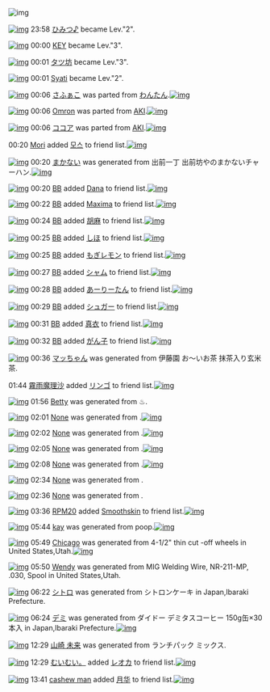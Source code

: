 ![img](http://gdrive-cdn.herokuapp.com/537b65a5bc09f0000721dda7/512px-barcode.png)

[![img](http://www.deviantsart.com/377ck9l.jpeg)](http://www.barcodekanojo.com/user/273516/%E3%81%B2%E3%81%BF%E3%81%A4%E2%99%AA) 23:58 [ひみつ♪](http://www.barcodekanojo.com/user/273516/%E3%81%B2%E3%81%BF%E3%81%A4%E2%99%AA) became Lev."2".

[![img](http://www.deviantsart.com/1qj9c8n.jpeg)](http://www.barcodekanojo.com/user/244357/KEY) 00:00 [KEY](http://www.barcodekanojo.com/user/244357/KEY) became Lev."3".

[![img](http://www.deviantsart.com/1u1qqv2.jpeg)](http://www.barcodekanojo.com/user/273453/%E3%82%BF%E3%83%84%E5%9D%8A) 00:01 [タツ坊](http://www.barcodekanojo.com/user/273453/%E3%82%BF%E3%83%84%E5%9D%8A) became Lev."3".

[![img](http://www.deviantsart.com/16h3sng.jpeg)](http://www.barcodekanojo.com/user/4893/Syati) 00:01 [Syati](http://www.barcodekanojo.com/user/4893/Syati) became Lev."2".

[![img](http://www.deviantsart.com/1ab1fv3.png)](http://www.barcodekanojo.com/kanojo/3191681/%E3%81%95%E3%81%B5%E3%81%81%E3%81%93) 00:06 [さふぁこ](http://www.barcodekanojo.com/kanojo/3191681/%E3%81%95%E3%81%B5%E3%81%81%E3%81%93) was parted from [わんたん](http://www.barcodekanojo.com/kanojo/3191681/%E3%81%95%E3%81%B5%E3%81%81%E3%81%93).[![img](http://www.deviantsart.com/r8j348.jpeg)](http://www.barcodekanojo.com/user/274188/%E3%82%8F%E3%82%93%E3%81%9F%E3%82%93) 

[![img](http://www.deviantsart.com/8q5vbl.png)](http://www.barcodekanojo.com/kanojo/236049/Omron) 00:06 [Omron](http://www.barcodekanojo.com/kanojo/236049/Omron) was parted from [AKI](http://www.barcodekanojo.com/kanojo/236049/Omron).[![img](http://www.deviantsart.com/1kc30mi.jpeg)](http://www.barcodekanojo.com/user/29842/AKI) 

[![img](http://www.deviantsart.com/3h3jq67.png)](http://www.barcodekanojo.com/kanojo/2549188/%E3%82%B3%E3%82%B3%E3%82%A2) 00:06 [ココア](http://www.barcodekanojo.com/kanojo/2549188/%E3%82%B3%E3%82%B3%E3%82%A2) was parted from [AKI](http://www.barcodekanojo.com/kanojo/2549188/%E3%82%B3%E3%82%B3%E3%82%A2).[![img](http://www.deviantsart.com/1kc30mi.jpeg)](http://www.barcodekanojo.com/user/29842/AKI) 

00:20 [Mori](http://www.barcodekanojo.com/user/490284/Mori) added [모스](http://www.barcodekanojo.com/kanojo/2737828/%EB%AA%A8%EC%8A%A4) to friend list.[![img](http://www.deviantsart.com/1qlcljf.png)](http://www.barcodekanojo.com/kanojo/2737828/%EB%AA%A8%EC%8A%A4) 

[![img](http://www.deviantsart.com/2rrv8fl.png)](http://www.barcodekanojo.com/kanojo/3192596/%E3%81%BE%E3%81%8B%E3%81%AA%E3%81%84) 00:20 [まかない](http://www.barcodekanojo.com/kanojo/3192596/%E3%81%BE%E3%81%8B%E3%81%AA%E3%81%84) was generated from 出前一丁 出前坊やのまかないチャーハン.[![img](http://www.deviantsart.com/3puls26.jpeg)](http://www.barcodekanojo.com/product_images/barcode/6018003/1423668014/%E5%87%BA%E5%89%8D%E4%B8%80%E4%B8%81%20%E5%87%BA%E5%89%8D%E5%9D%8A%E3%82%84%E3%81%AE%E3%81%BE%E3%81%8B%E3%81%AA%E3%81%84%E3%83%81%E3%83%A3%E3%83%BC%E3%83%8F%E3%83%B3.jpg) 

[![img](http://www.deviantsart.com/3u7h9bq.jpeg)](http://www.barcodekanojo.com/user/233978/BB) 00:20 [BB](http://www.barcodekanojo.com/user/233978/BB) added [Dana](http://www.barcodekanojo.com/kanojo/968159/Dana) to friend list.[![img](http://www.deviantsart.com/2pemqjp.png)](http://www.barcodekanojo.com/kanojo/968159/Dana) 

[![img](http://www.deviantsart.com/3u7h9bq.jpeg)](http://www.barcodekanojo.com/user/233978/BB) 00:22 [BB](http://www.barcodekanojo.com/user/233978/BB) added [Maxima](http://www.barcodekanojo.com/kanojo/247079/Maxima) to friend list.[![img](http://www.deviantsart.com/16i2asn.png)](http://www.barcodekanojo.com/kanojo/247079/Maxima) 

[![img](http://www.deviantsart.com/3u7h9bq.jpeg)](http://www.barcodekanojo.com/user/233978/BB) 00:24 [BB](http://www.barcodekanojo.com/user/233978/BB) added [胡麻](http://www.barcodekanojo.com/kanojo/28426/%E8%83%A1%E9%BA%BB) to friend list.[![img](http://www.deviantsart.com/1n3agb2.png)](http://www.barcodekanojo.com/kanojo/28426/%E8%83%A1%E9%BA%BB) 

[![img](http://www.deviantsart.com/3u7h9bq.jpeg)](http://www.barcodekanojo.com/user/233978/BB) 00:25 [BB](http://www.barcodekanojo.com/user/233978/BB) added [しほ](http://www.barcodekanojo.com/kanojo/536510/%E3%81%97%E3%81%BB) to friend list.[![img](http://www.deviantsart.com/pg98cc.png)](http://www.barcodekanojo.com/kanojo/536510/%E3%81%97%E3%81%BB) 

[![img](http://www.deviantsart.com/3u7h9bq.jpeg)](http://www.barcodekanojo.com/user/233978/BB) 00:25 [BB](http://www.barcodekanojo.com/user/233978/BB) added [もぎレモン](http://www.barcodekanojo.com/kanojo/246156/%E3%82%82%E3%81%8E%E3%83%AC%E3%83%A2%E3%83%B3) to friend list.[![img](http://www.deviantsart.com/1s9a1k5.png)](http://www.barcodekanojo.com/kanojo/246156/%E3%82%82%E3%81%8E%E3%83%AC%E3%83%A2%E3%83%B3) 

[![img](http://www.deviantsart.com/3u7h9bq.jpeg)](http://www.barcodekanojo.com/user/233978/BB) 00:27 [BB](http://www.barcodekanojo.com/user/233978/BB) added [シャム](http://www.barcodekanojo.com/kanojo/352384/%E3%82%B7%E3%83%A3%E3%83%A0) to friend list.[![img](http://www.deviantsart.com/1maoqqd.png)](http://www.barcodekanojo.com/kanojo/352384/%E3%82%B7%E3%83%A3%E3%83%A0) 

[![img](http://www.deviantsart.com/3u7h9bq.jpeg)](http://www.barcodekanojo.com/user/233978/BB) 00:28 [BB](http://www.barcodekanojo.com/user/233978/BB) added [あーりーたん](http://www.barcodekanojo.com/kanojo/11238/%E3%81%82%E3%83%BC%E3%82%8A%E3%83%BC%E3%81%9F%E3%82%93) to friend list.[![img](http://www.deviantsart.com/23qhj8b.png)](http://www.barcodekanojo.com/kanojo/11238/%E3%81%82%E3%83%BC%E3%82%8A%E3%83%BC%E3%81%9F%E3%82%93) 

[![img](http://www.deviantsart.com/3u7h9bq.jpeg)](http://www.barcodekanojo.com/user/233978/BB) 00:29 [BB](http://www.barcodekanojo.com/user/233978/BB) added [シュガー](http://www.barcodekanojo.com/kanojo/44593/%E3%82%B7%E3%83%A5%E3%82%AC%E3%83%BC) to friend list.[![img](http://www.deviantsart.com/3g8p1um.png)](http://www.barcodekanojo.com/kanojo/44593/%E3%82%B7%E3%83%A5%E3%82%AC%E3%83%BC) 

[![img](http://www.deviantsart.com/3u7h9bq.jpeg)](http://www.barcodekanojo.com/user/233978/BB) 00:31 [BB](http://www.barcodekanojo.com/user/233978/BB) added [真衣](http://www.barcodekanojo.com/kanojo/409679/%E7%9C%9F%E8%A1%A3) to friend list.[![img](http://www.deviantsart.com/26gec17.png)](http://www.barcodekanojo.com/kanojo/409679/%E7%9C%9F%E8%A1%A3) 

[![img](http://www.deviantsart.com/3u7h9bq.jpeg)](http://www.barcodekanojo.com/user/233978/BB) 00:32 [BB](http://www.barcodekanojo.com/user/233978/BB) added [がん子](http://www.barcodekanojo.com/kanojo/359286/%E3%81%8C%E3%82%93%E5%AD%90) to friend list.[![img](http://www.deviantsart.com/3fjb6b8.png)](http://www.barcodekanojo.com/kanojo/359286/%E3%81%8C%E3%82%93%E5%AD%90) 

[![img](http://www.deviantsart.com/tcuvm9.png)](http://www.barcodekanojo.com/kanojo/3192597/%E3%83%9E%E3%83%83%E3%81%A1%E3%82%83%E3%82%93) 00:36 [マッちゃん](http://www.barcodekanojo.com/kanojo/3192597/%E3%83%9E%E3%83%83%E3%81%A1%E3%82%83%E3%82%93) was generated from 伊藤園 お～いお茶 抹茶入り玄米茶.

01:44 [霧雨魔理沙](http://www.barcodekanojo.com/user/414280/%E9%9C%A7%E9%9B%A8%E9%AD%94%E7%90%86%E6%B2%99) added [リンゴ](http://www.barcodekanojo.com/kanojo/2838618/%E3%83%AA%E3%83%B3%E3%82%B4) to friend list.[![img](http://www.deviantsart.com/3itehub.png)](http://www.barcodekanojo.com/kanojo/2838618/%E3%83%AA%E3%83%B3%E3%82%B4) 

[![img](http://www.deviantsart.com/28k791d.png)](http://www.barcodekanojo.com/kanojo/3192598/Betty) 01:56 [Betty](http://www.barcodekanojo.com/kanojo/3192598/Betty) was generated from ♨.

[![img](http://www.deviantsart.com/eg8vq8.png)](http://www.barcodekanojo.com/kanojo/3192599/Minori) 02:01 [None](http://www.barcodekanojo.com/kanojo/3192599/Minori) was generated from .[![img](http://www.deviantsart.com/1035vme.jpeg)](http://www.barcodekanojo.com/product_images/barcode/3613366/1328537882/%CF%86%E3%81%AA%E3%82%8B%E3%83%BB%E3%81%82%E3%81%B7%E3%82%8D%E3%83%BC%E3%81%A12%E3%83%9D%E3%83%BC%E3%82%BF%E3%83%96%E3%83%AB.jpg) 

[![img](http://www.deviantsart.com/q4bot4.png)](http://www.barcodekanojo.com/kanojo/3192600/Yuuko) 02:02 [None](http://www.barcodekanojo.com/kanojo/3192600/Yuuko) was generated from .[![img](http://www.deviantsart.com/1k7htpv.jpeg)](http://www.barcodekanojo.com/product_images/barcode/3605728/1328350427/Jazz%20In%20The%20House%204.jpg) 

[![img](http://www.deviantsart.com/1qotr2f.png)](http://www.barcodekanojo.com/kanojo/3192601/Sayaka) 02:05 [None](http://www.barcodekanojo.com/kanojo/3192601/Sayaka) was generated from .[![img](http://www.deviantsart.com/3isubi9.jpeg)](http://www.barcodekanojo.com/product_images/barcode/3610604/1328961593/Magic%E2%88%9Eworld%E5%88%9D%E5%9B%9E%E9%99%90%E5%AE%9A%E7%89%88.jpg) 

[![img](http://www.deviantsart.com/3pseq07.png)](http://www.barcodekanojo.com/kanojo/3192602/Emiri) 02:08 [None](http://www.barcodekanojo.com/kanojo/3192602/Emiri) was generated from .[![img](http://www.deviantsart.com/3lh43o8.jpeg)](http://www.barcodekanojo.com/product_images/barcode/2667850/1308155946/%E5%A4%A9%E8%A3%85%E6%88%A6%E9%9A%8A%E3%82%B4%E3%82%BB%E3%82%A4%E3%82%B8%E3%83%A3%E3%83%BC%20%E3%81%88%E3%82%93%E3%81%B4%E3%81%A4%E3%82%AD%E3%83%A3%E3%83%83%E3%83%97.jpg) 

[![img](http://www.deviantsart.com/1f6v6ib.png)](http://www.barcodekanojo.com/kanojo/3192603/Rubina) 02:34 [None](http://www.barcodekanojo.com/kanojo/3192603/Rubina) was generated from .

[![img](http://www.deviantsart.com/1n99ts6.png)](http://www.barcodekanojo.com/kanojo/3192604/Akane) 02:36 [None](http://www.barcodekanojo.com/kanojo/3192604/Akane) was generated from .

[![img](http://www.deviantsart.com/1m0o1ih.jpeg)](http://www.barcodekanojo.com/user/397515/RPM20) 03:36 [RPM20](http://www.barcodekanojo.com/user/397515/RPM20) added [Smoothskin](http://www.barcodekanojo.com/kanojo/3180777/Smoothskin) to friend list.[![img](http://www.deviantsart.com/dmep2q.png)](http://www.barcodekanojo.com/kanojo/3180777/Smoothskin) 

[![img](http://www.deviantsart.com/1oa9ahd.png)](http://www.barcodekanojo.com/kanojo/3192605/kay) 05:44 [kay](http://www.barcodekanojo.com/kanojo/3192605/kay) was generated from poop.[![img](http://www.deviantsart.com/gg8dh1.jpeg)](http://www.barcodekanojo.com/product_images/barcode/6018024/1423687444/poop.jpg) 

[![img](http://www.deviantsart.com/3argtjo.png)](http://www.barcodekanojo.com/kanojo/3192606/Chicago) 05:49 [Chicago](http://www.barcodekanojo.com/kanojo/3192606/Chicago) was generated from 4-1/2" thin cut -off wheels  in United States,Utah.[![img](http://www.deviantsart.com/3lti4ie.jpeg)](http://www.barcodekanojo.com/product_images/barcode/6018025/1423687724/50x50x4-1,P2F2,P22,P20thin,P20cut,P20-off,P20wheels,P20.jpg,qw=88,ah=88.pagespeed.ic.TNG_3DTxRs.jpg) 

[![img](http://www.deviantsart.com/2uccptb.png)](http://www.barcodekanojo.com/kanojo/3192607/Wendy) 05:50 [Wendy](http://www.barcodekanojo.com/kanojo/3192607/Wendy) was generated from MIG Welding Wire, NR-211-MP, .030, Spool in United States,Utah.

[![img](http://www.deviantsart.com/1qsuh68.png)](http://www.barcodekanojo.com/kanojo/3192608/%E3%82%B7%E3%83%88%E3%83%AD) 06:22 [シトロ](http://www.barcodekanojo.com/kanojo/3192608/%E3%82%B7%E3%83%88%E3%83%AD) was generated from シトロンケーキ in Japan,Ibaraki Prefecture.

[![img](http://www.deviantsart.com/2nqokmf.png)](http://www.barcodekanojo.com/kanojo/3192609/%E3%83%87%E3%83%9F) 06:24 [デミ](http://www.barcodekanojo.com/kanojo/3192609/%E3%83%87%E3%83%9F) was generated from ダイドー デミタスコーヒー 150g缶×30本入 in Japan,Ibaraki Prefecture.[![img](http://www.deviantsart.com/k6dg4k.jpeg)](http://www.barcodekanojo.com/product_images/barcode/5587230/1400502258/%E3%83%80%E3%82%A4%E3%83%89%E3%83%BC%20%E3%83%87%E3%83%9F%E3%82%BF%E3%82%B9%E3%82%B3%E3%83%BC%E3%83%92%E3%83%BC%20%E7%BC%B6%20150g.jpg) 

[![img](http://www.deviantsart.com/2bc8g5v.png)](http://www.barcodekanojo.com/kanojo/3192610/%E5%B1%B1%E5%B4%8E%20%E6%9C%AA%E6%9D%A5) 12:29 [山崎 未来](http://www.barcodekanojo.com/kanojo/3192610/%E5%B1%B1%E5%B4%8E%20%E6%9C%AA%E6%9D%A5) was generated from ランチパック ミックス.

[![img](http://www.deviantsart.com/1cgmioj.jpeg)](http://www.barcodekanojo.com/user/2676/%E3%82%80%E3%81%84%E3%82%80%E3%81%84%E3%80%82) 12:29 [むいむい。](http://www.barcodekanojo.com/user/2676/%E3%82%80%E3%81%84%E3%82%80%E3%81%84%E3%80%82) added [レオカ](http://www.barcodekanojo.com/kanojo/3153971/%E3%83%AC%E3%82%AA%E3%82%AB) to friend list.[![img](http://www.deviantsart.com/256cq4l.png)](http://www.barcodekanojo.com/kanojo/3153971/%E3%83%AC%E3%82%AA%E3%82%AB) 

[![img](http://www.deviantsart.com/18h1jqc.jpeg)](http://www.barcodekanojo.com/user/500133/cashew%20man) 13:41 [cashew man](http://www.barcodekanojo.com/user/500133/cashew%20man) added [月华](http://www.barcodekanojo.com/kanojo/2834971/%E6%9C%88%E5%8D%8E) to friend list.[![img](http://www.deviantsart.com/icvsnc.png)](http://www.barcodekanojo.com/kanojo/2834971/%E6%9C%88%E5%8D%8E) 

